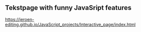 ## Tekstpage with funny JavaSript features


https://jeroen-editing.github.io/JavaScript_projects/Interactive_page/index.html
